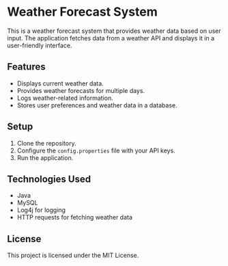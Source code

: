 # Weather Forecast System

This is a weather forecast system that provides weather data based on user input. The application fetches data from a weather API and displays it in a user-friendly interface.

## Features

- Displays current weather data.
- Provides weather forecasts for multiple days.
- Logs weather-related information.
- Stores user preferences and weather data in a database.

## Setup

1. Clone the repository.
2. Configure the `config.properties` file with your API keys.
3. Run the application.

## Technologies Used

- Java
- MySQL
- Log4j for logging
- HTTP requests for fetching weather data

## License

This project is licensed under the MIT License.

